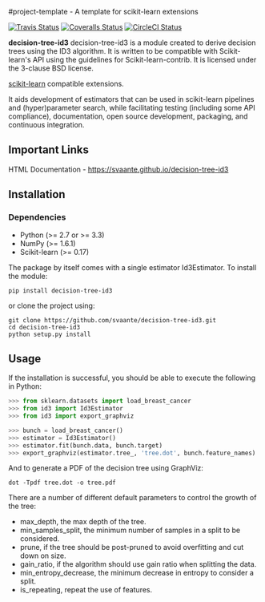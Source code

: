 #project-template - A template for scikit-learn extensions

[![Travis Status](https://travis-ci.org/svaante/decision-tree-id3.svg?branch=master)](https://travis-ci.org/svaante/decision-tree-id3)
[![Coveralls Status](https://coveralls.io/repos/svaante/decision-tree-id3/badge.svg?branch=master&service=github)](https://coveralls.io/r/svaante/decision-tree-id3)
[![CircleCI Status](https://circleci.com/gh/svaante/decision-tree-id3.svg?style=shield&circle-token=:circle-token)](https://circleci.com/gh/svaante/decision-tree-id3/tree/master)

**decision-tree-id3**
decision-tree-id3 is a module created to derive decision trees using the ID3 algorithm. It is written to be compatible with Scikit-learn's API using the guidelines for Scikit-learn-contrib. It is licensed under the 3-clause BSD license.

[scikit-learn](http://scikit-learn.org/) 
compatible extensions.


It aids development of estimators that can be used in scikit-learn pipelines
and (hyper)parameter search, while facilitating testing (including some API
compliance), documentation, open source development, packaging, and continuous
integration.

## Important Links
HTML Documentation - https://svaante.github.io/decision-tree-id3

## Installation
### Dependencies
  - Python (>= 2.7 or >= 3.3)
  - NumPy (>= 1.6.1)
  - Scikit-learn (>= 0.17)
  
The package by itself comes with a single estimator Id3Estimator.
To install the module:
```
pip install decision-tree-id3
```
or clone the project using:
```
git clone https://github.com/svaante/decision-tree-id3.git
cd decision-tree-id3
python setup.py install
```

## Usage
If the installation is successful, you should be able to execute the following in Python:
```python
>>> from sklearn.datasets import load_breast_cancer
>>> from id3 import Id3Estimator
>>> from id3 import export_graphviz

>>> bunch = load_breast_cancer()
>>> estimator = Id3Estimator()
>>> estimator.fit(bunch.data, bunch.target)
>>> export_graphviz(estimator.tree_, 'tree.dot', bunch.feature_names)
```
And to generate a PDF of the decision tree using GraphViz:
```shell
dot -Tpdf tree.dot -o tree.pdf
```

There are a number of different default parameters to control the growth of the tree:
  - max_depth, the max depth of the tree.
  - min_samples_split, the minimum number of samples in a split to be considered.
  - prune, if the tree should be post-pruned to avoid overfitting and cut down on size.
  - gain_ratio, if the algorithm should use gain ratio when splitting the data.
  - min_entropy_decrease, the minimum decrease in entropy to consider a split.
  - is_repeating, repeat the use of features.
